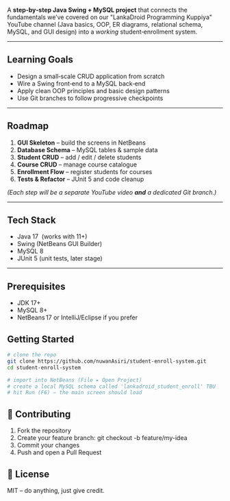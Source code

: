 A **step‑by‑step Java Swing + MySQL project** that connects the fundamentals we’ve covered on our "LankaDroid Programming Kuppiya" YouTube channel (Java basics, OOP, ER diagrams, relational schema, MySQL, and GUI design) into a *working* student‑enrollment system.

---

## Learning Goals

* Design a small‑scale CRUD application from scratch  
* Wire a Swing front‑end to a MySQL back‑end  
* Apply clean OOP principles and basic design patterns  
* Use Git branches to follow progressive checkpoints

---

## Roadmap

1. **GUI Skeleton** – build the screens in NetBeans  
2. **Database Schema** – MySQL tables & sample data  
3. **Student CRUD** – add / edit / delete students  
4. **Course CRUD** – manage course catalogue  
5. **Enrollment Flow** – register students for courses  
6. **Tests & Refactor** – JUnit 5 and code cleanup  

*(Each step will be a separate YouTube video **and** a dedicated Git branch.)*

---

## Tech Stack

* Java 17  (works with 11+)  
* Swing (NetBeans GUI Builder)  
* MySQL 8  
* JUnit 5 (unit tests, later stage)

---

## Prerequisites

* JDK 17+
* MySQL 8+
* NetBeans 17 or IntelliJ/Eclipse if you prefer

## Getting Started

```bash
# clone the repo
git clone https://github.com/nuwanAsiri/student-enroll-system.git
cd student-enroll-system

# import into NetBeans (File ▸ Open Project)
# create a local MySQL schema called 'lankadroid_student_enroll' TBU
# hit Run (F6) – the main screen should load
```
## 🤝 Contributing

1. Fork the repository
2. Create your feature branch: git checkout -b feature/my-idea
3. Commit your changes
4. Push and open a Pull Request

## 📜 License
MIT – do anything, just give credit.
